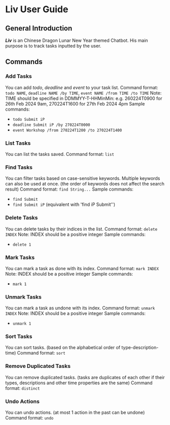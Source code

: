 # Liv User Guide
## General Introduction
__*Liv*__ is an Chinese Dragon Lunar New Year themed Chatbot. His main purpose is to track tasks inputted by the user.

## Commands 
### Add Tasks
You can add *todo*, *deadline* and *event* to your task list.
Command format: `todo NAME`, `deadline NAME /by TIME`, `event NAME /from TIME /to TIME`
Note: TIME should be specified in DDMMYY-T-HHMinMin: e.g. 260224T0900 for 26th Feb 2024 9am, 270224T1600 for 27th Feb 2024 4pm
Sample commands:
- `todo Submit iP`
- `deadline Submit iP /by 270224T0000`
- `event Workshop /from 270224T1200 /to 270224T1400`

### List Tasks
You can list the tasks saved.
Command format: `list`

### Find Tasks
You can filter tasks based on case-sensitive keywords. Multiple keywords can also be used at once. (the order of keywords does not affect the search result)
Command format: `find String...`
Sample commands:
- `find Submit`
- `find Submit iP` (equivalent with 'find iP Submit'')

### Delete Tasks
You can delete tasks by their indices in the list.
Command format: `delete INDEX`
Note: INDEX should be a positive integer
Sample commands:
- `delete 1`

### Mark Tasks
You can mark a task as done with its index.
Command format: `mark INDEX`
Note: INDEX should be a positive integer
Sample commands:
- `mark 1`

### Unmark Tasks
You can mark a task as undone with its index.
Command format: `unmark INDEX`
Note: INDEX should be a positive integer
Sample commands:
- `unmark 1`

### Sort Tasks
You can sort tasks. (based on the alphabetical order of type-description-time)
Command format: `sort`

### Remove Duplicated Tasks
You can remove duplicated tasks. (tasks are duplicates of each other if their types, descriptions and other time properties are the same)
Command format: `distinct`

### Undo Actions
You can undo actions. (at most 1 action in the past can be undone)
Command format: `undo`